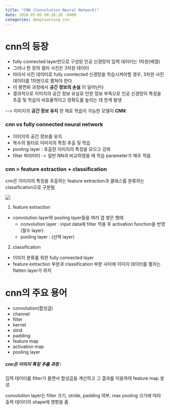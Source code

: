 ```yaml
---
title: "CNN (Convolution Neural Network)"
date: 2020-07-05 08:26:28 -0400
categories: deeplearning cnn
---
```


# cnn의 등장
- fully connected layer만으로 구성된 인공 신경망의 입력 데이터는 1차원(배열)
- 그러나 한 장의 컬러 사진은 3차원 데이터
- 따라서 사진 데이터로 fully conntected 신경망을 학습시켜야할 경우, 3차원 사진 데이터를 1차원으로 펼쳐야 한다
- 이 평면화 과정에서 __공간 정보의 손실__ 이 일어난다
- 결과적으로 이미지의 공간 정보 유실로 인한 정보 부족으로 인공 신경망이 특징을 추출 및 학습이 비효율적이고 정확도를 높이는 데 한계 발생

--> 이미지의 __공간 정보 유지__ 한 채로 학습이 가능한 모델이 __CNN__!

### cnn vs fully connected neural network
- 이미지의 공간 정보를 유지
- 복수의 필터로 이미지의 특징 추출 및 학습
- pooling layer : 추출한 이미지의 특징을 모으고 강화
- filter 파라미터 -> 일반 NN과 비교하였을 때 학습 parameter가 매우 적음

### cnn = feature extraction + classification

cnn은 이미지의 특징을 추출하는 feature extraction과 클래스를 분류하는 classification으로 구분됨

<img src = "https://taewanmerepo.github.io/2018/01/cnn/head.png">

1. feature extraction
- convolution layer와 pooling layer들을 여러 겹 쌓은 형태
  - convolution layer : input data에 filter 적용 후 activation function을 반영 (필수 layer)
  - pooling layer : (선택 layer)
2. classification
- 이미지 분류를 위한 fully connected layer
- feature extraction 부분과 classification 부분 사이에 이미지 데이터를 펼치는 flatten layer가 위치


# cnn의 주요 용어
- convolution(합성곱)
- channel
- filter
- kernel
- strid
- padding
- feature map
- activation map
- pooling layer

##### cnn은 이미지 특징 추출 과정 : 
입력 데이터를 filter가 돌면서 합성곱을 계산하고 그 결과를 이용하여 feature map 생성

convolution layer는 filter 크기, stride, padding 여부, max pooling 크기에 따라 출력 데이터의 shape에 영향을 줌




